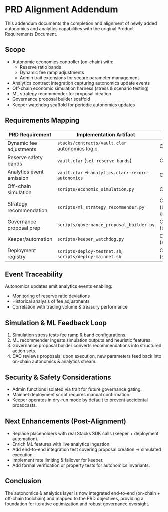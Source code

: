 # PRD Alignment Addendum

This addendum documents the completion and alignment of newly added autonomics
and analytics capabilities with the original Product Requirements Document.

## Scope
- Autonomic economics controller (on-chain) with:
  - Reserve ratio bands
  - Dynamic fee ramp adjustments
  - Admin trait extensions for secure parameter management
- Analytics contract integration capturing autonomics update events
- Off-chain economic simulation harness (stress & scenario testing)
- ML strategy recommender for proposal ideation
- Governance proposal builder scaffold
- Keeper watchdog scaffold for periodic autonomics updates

## Requirements Mapping
| PRD Requirement | Implementation Artifact | Status |
| --------------- | ----------------------- | ------ |
| Dynamic fee adjustments | `stacks/contracts/vault.clar` autonomics logic | Complete |
| Reserve safety bands | `vault.clar` (`set-reserve-bands`) | Complete |
| Analytics event emission | `vault.clar` -> `analytics.clar::record-autonomics` | Complete |
| Off-chain simulation | `scripts/economic_simulation.py` | Complete |
| Strategy recommendation | `scripts/ml_strategy_recommender.py` | Complete (baseline placeholder) |
| Governance proposal prep | `scripts/governance_proposal_builder.py` | Complete (scaffold) |
| Keeper/automation | `scripts/keeper_watchdog.py` | Complete (scaffold) |
| Deployment registry | `scripts/deploy-testnet.sh`, `scripts/deploy-mainnet.sh` | Complete (scaffold) |

## Event Traceability
Autonomics updates emit analytics events enabling:
- Monitoring of reserve ratio deviations
- Historical analysis of fee adjustments
- Correlation with trading volume & treasury performance

## Simulation & ML Feedback Loop
1. Simulation stress tests fee ramp & band configurations.
2. ML recommender ingests simulation outputs and heuristic features.
3. Governance proposal builder converts recommendations into structured action sets.
4. DAO reviews proposals; upon execution, new parameters feed back into on-chain autonomics & analytics stream.

## Security & Safety Considerations
- Admin functions isolated via trait for future governance gating.
- Mainnet deployment script requires manual confirmation.
- Keeper operates in dry-run mode by default to prevent accidental broadcasts.

## Next Enhancements (Post-Alignment)
- Replace placeholders with real Stacks SDK calls (keeper + deployment automation).
- Enrich ML features with live analytics ingestion.
- Add end-to-end integration test covering proposal creation -> simulated execution.
- Implement rate limiting & failover for keeper.
- Add formal verification or property tests for autonomics invariants.

## Conclusion
The autonomics & analytics layer is now integrated end-to-end (on-chain + off-chain toolchain) and mapped to the PRD objectives, providing a foundation for iterative optimization and robust governance oversight.
